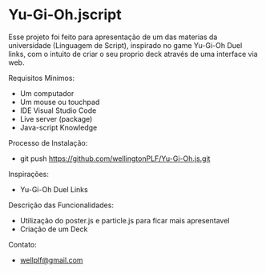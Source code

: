# Yu-Gi-Oh.jscript

Esse projeto foi feito para apresentação de um das materias da universidade (Linguagem de Script), inspirado no game Yu-Gi-Oh Duel links, com o intuito de criar o seu proprio deck através de uma interface via web.

Requisitos Minimos:

 - Um computador
 - Um mouse ou touchpad
 - IDE Visual Studio Code
 - Live server (package)
 - Java-script Knowledge

Processo de Instalação:
 - git push https://github.com/wellingtonPLF/Yu-Gi-Oh.js.git

Inspirações:
 - Yu-Gi-Oh Duel Links

Descrição das Funcionalidades:
 - Utilização do poster.js e particle.js para ficar mais apresentavel
 - Criação de um Deck

Contato:
 - wellplf@gmail.com
